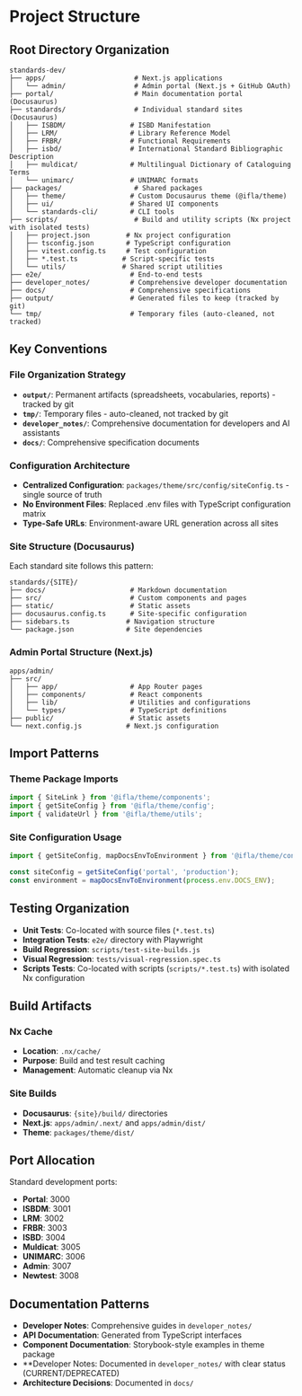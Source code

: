 # Project Structure

## Root Directory Organization

```
standards-dev/
├── apps/                      # Next.js applications
│   └── admin/                 # Admin portal (Next.js + GitHub OAuth)
├── portal/                    # Main documentation portal (Docusaurus)
├── standards/                 # Individual standard sites (Docusaurus)
│   ├── ISBDM/                # ISBD Manifestation
│   ├── LRM/                  # Library Reference Model
│   ├── FRBR/                 # Functional Requirements
│   ├── isbd/                 # International Standard Bibliographic Description
│   ├── muldicat/             # Multilingual Dictionary of Cataloguing Terms
│   └── unimarc/              # UNIMARC formats
├── packages/                  # Shared packages
│   ├── theme/                # Custom Docusaurus theme (@ifla/theme)
│   ├── ui/                   # Shared UI components
│   └── standards-cli/        # CLI tools
├── scripts/                   # Build and utility scripts (Nx project with isolated tests)
│   ├── project.json         # Nx project configuration
│   ├── tsconfig.json        # TypeScript configuration
│   ├── vitest.config.ts     # Test configuration
│   ├── *.test.ts           # Script-specific tests
│   └── utils/              # Shared script utilities
├── e2e/                      # End-to-end tests
├── developer_notes/          # Comprehensive developer documentation
├── docs/                     # Comprehensive specifications
├── output/                   # Generated files to keep (tracked by git)
└── tmp/                      # Temporary files (auto-cleaned, not tracked)
```

## Key Conventions

### File Organization Strategy

- **`output/`**: Permanent artifacts (spreadsheets, vocabularies, reports) - tracked by git
- **`tmp/`**: Temporary files - auto-cleaned, not tracked by git
- **`developer_notes/`**: Comprehensive documentation for developers and AI assistants
- **`docs/`**: Comprehensive specification documents

### Configuration Architecture

- **Centralized Configuration**: `packages/theme/src/config/siteConfig.ts` - single source of truth
- **No Environment Files**: Replaced .env files with TypeScript configuration matrix
- **Type-Safe URLs**: Environment-aware URL generation across all sites

### Site Structure (Docusaurus)

Each standard site follows this pattern:
```
standards/{SITE}/
├── docs/                     # Markdown documentation
├── src/                      # Custom components and pages
├── static/                   # Static assets
├── docusaurus.config.ts      # Site-specific configuration
├── sidebars.ts              # Navigation structure
└── package.json             # Site dependencies
```

### Admin Portal Structure (Next.js)

```
apps/admin/
├── src/
│   ├── app/                  # App Router pages
│   ├── components/           # React components
│   ├── lib/                  # Utilities and configurations
│   └── types/                # TypeScript definitions
├── public/                   # Static assets
└── next.config.js           # Next.js configuration
```

## Import Patterns

### Theme Package Imports
```typescript
import { SiteLink } from '@ifla/theme/components';
import { getSiteConfig } from '@ifla/theme/config';
import { validateUrl } from '@ifla/theme/utils';
```

### Site Configuration Usage
```typescript
import { getSiteConfig, mapDocsEnvToEnvironment } from '@ifla/theme/config';

const siteConfig = getSiteConfig('portal', 'production');
const environment = mapDocsEnvToEnvironment(process.env.DOCS_ENV);
```

## Testing Organization

- **Unit Tests**: Co-located with source files (`*.test.ts`)
- **Integration Tests**: `e2e/` directory with Playwright
- **Build Regression**: `scripts/test-site-builds.js`
- **Visual Regression**: `tests/visual-regression.spec.ts`
- **Scripts Tests**: Co-located with scripts (`scripts/*.test.ts`) with isolated Nx configuration

## Build Artifacts

### Nx Cache
- **Location**: `.nx/cache/`
- **Purpose**: Build and test result caching
- **Management**: Automatic cleanup via Nx

### Site Builds
- **Docusaurus**: `{site}/build/` directories
- **Next.js**: `apps/admin/.next/` and `apps/admin/dist/`
- **Theme**: `packages/theme/dist/`

## Port Allocation

Standard development ports:
- **Portal**: 3000
- **ISBDM**: 3001
- **LRM**: 3002
- **FRBR**: 3003
- **ISBD**: 3004
- **Muldicat**: 3005
- **UNIMARC**: 3006
- **Admin**: 3007
- **Newtest**: 3008

## Documentation Patterns

- **Developer Notes**: Comprehensive guides in `developer_notes/`
- **API Documentation**: Generated from TypeScript interfaces
- **Component Documentation**: Storybook-style examples in theme package
- **Developer Notes: Documented in `developer_notes/` with clear status (CURRENT/DEPRECATED)
- **Architecture Decisions**: Documented in `docs/` 
